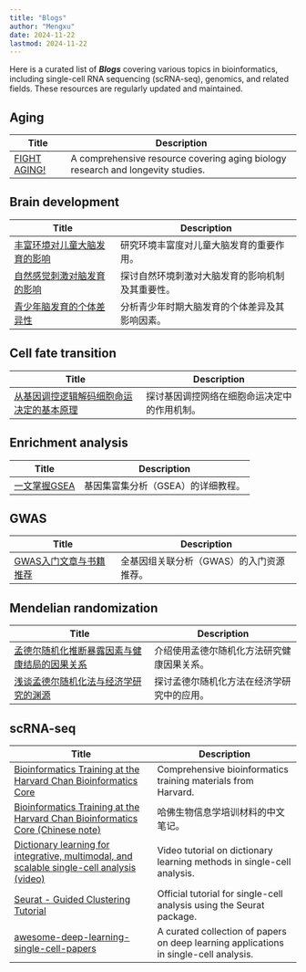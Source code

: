```yaml
---
title: "Blogs"
author: "Mengxu"
date: 2024-11-22
lastmod: 2024-11-22
---
```


<!--more-->

Here is a curated list of ***Blogs*** covering various topics in bioinformatics, including single-cell RNA sequencing (scRNA-seq), genomics, and related fields. These resources are regularly updated and maintained.

## Aging

| Title | Description |
| -- | -- |
| [FIGHT AGING!](https://www.fightaging.org/) | A comprehensive resource covering aging biology research and longevity studies. |


## Brain development

| Title | Description |
| -- | -- |
| [丰富环境对儿童大脑发育的影响](https://zhuanlan.zhihu.com/p/532096885) | 研究环境丰富度对儿童大脑发育的重要作用。 |
| [自然感觉刺激对脑发育的影响](https://www.cas.cn/kxcb/kpwz/201401/t20140129_4031024.shtml) | 探讨自然环境刺激对大脑发育的影响机制及其重要性。 |
| [青少年脑发育的个体差异性](https://zhuanlan.zhihu.com/p/307358952) | 分析青少年时期大脑发育的个体差异及其影响因素。 |


## Cell fate transition

| Title | Description |
| -- | -- |
| [从基因调控逻辑解码细胞命运决定的基本原理](http://cqb.pku.edu.cn/zyli/info/1041/1196.htm) | 探讨基因调控网络在细胞命运决定中的作用机制。 |


## Enrichment analysis

| Title | Description |
| -- | -- |
| [一文掌握GSEA](https://mp.weixin.qq.com/s?__biz=MzI5MTcwNjA4NQ==&mid=2247488358&idx=1&sn=4c1c15b6467ff7f8bd7fe95400bbc1df&scene=21#wechat_redirect) | 基因集富集分析（GSEA）的详细教程。 |


## GWAS

| Title | Description |
| -- | -- |
| [GWAS入门文章与书籍推荐](https://gwaslab.org/2021/03/30/gwas%e5%85%a5%e9%97%a8%e6%96%87%e7%ab%a0%e4%b8%8e%e4%b9%a6%e7%b1%8d%e6%8e%a8%e8%8d%90/) | 全基因组关联分析（GWAS）的入门资源推荐。 |


## Mendelian randomization

| Title | Description |
| -- | -- |
| [孟德尔随机化推断暴露因素与健康结局的因果关系](https://www.jianshu.com/p/8ac31267d3d8) | 介绍使用孟德尔随机化方法研究健康因果关系。 |
| [浅谈孟德尔随机化法与经济学研究的渊源](https://zhuanlan.zhihu.com/p/507997457/) | 探讨孟德尔随机化方法在经济学研究中的应用。 |


## scRNA-seq

| Title | Description |
| -- | -- |
| [Bioinformatics Training at the Harvard Chan Bioinformatics Core](https://hbctraining.github.io/main/) | Comprehensive bioinformatics training materials from Harvard. |
| [Bioinformatics Training at the Harvard Chan Bioinformatics Core (Chinese note)](https://wap.sciencenet.cn/home.php?mod=space&do=blog&id=1241283) | 哈佛生物信息学培训材料的中文笔记。 |
| [Dictionary learning for integrative, multimodal, and scalable single-cell analysis (video)](https://www.youtube.com/watch?v=AHl5V-9dMOI) | Video tutorial on dictionary learning methods in single-cell analysis. |
| [Seurat - Guided Clustering Tutorial](https://satijalab.org/seurat/articles/pbmc3k_tutorial.html) | Official tutorial for single-cell analysis using the Seurat package. |
| [awesome-deep-learning-single-cell-papers](https://github.com/OmicsML/awesome-deep-learning-single-cell-papers) | A curated collection of papers on deep learning applications in single-cell analysis. |

